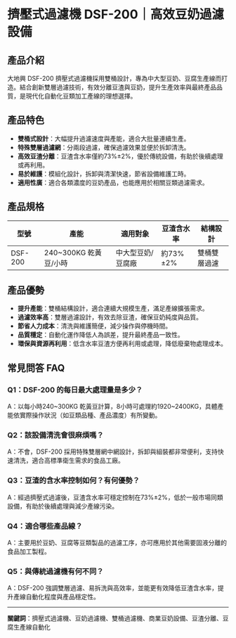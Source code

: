 # 擠壓式過濾機 DSF-200｜高效豆奶過濾設備

## 產品介紹
大地興 DSF-200 擠壓式過濾機採用雙桶設計，專為中大型豆奶、豆腐生產線而打造。結合創新雙層過濾技術，有效分離豆渣與豆奶，提升生產效率與最終產品品質，是現代化自動化豆類加工產線的理想選擇。

## 產品特色
- **雙桶式設計**：大幅提升過濾速度與產能，適合大批量連續生產。
- **特殊雙層過濾網**：分兩段過濾，確保過濾效果並便於拆卸清洗。
- **高效豆渣分離**：豆渣含水率僅約73%±2%，優於傳統設備，有助於後續處理或再利用。
- **易於維護**：模組化設計，拆卸與清潔快速，節省設備維護工時。
- **適用性廣**：適合各類濃度的豆奶產品，也能應用於相關豆類過濾需求。

## 產品規格
| 型號      | 產能                   | 適用對象           | 豆渣含水率     | 結構設計       |
|-----------|------------------------|--------------------|----------------|---------------|
| DSF-200   | 240~300KG 乾黃豆/小時  | 中大型豆奶/豆腐廠  | 約73%±2%       | 雙桶雙層過濾   |

## 產品優勢
- **提升產能**：雙桶結構設計，適合連續大規模生產，滿足產線擴張需求。
- **過濾效率高**：雙層過濾設計，有效去除豆渣，確保豆奶純度與品質。
- **節省人力成本**：清洗與維護簡便，減少操作與停機時間。
- **品質穩定**：自動化運作降低人為誤差，提升最終產品一致性。
- **環保與資源再利用**：低含水率豆渣方便再利用或處理，降低廢棄物處理成本。

## 常見問答 FAQ

### Q1：DSF-200 的每日最大處理量是多少？
A：以每小時240~300KG 乾黃豆計算，8小時可處理約1920~2400KG，具體產能依實際操作狀況（如豆類品種、產品濃度）有所變動。

### Q2：該設備清洗會很麻煩嗎？
A：不會，DSF-200 採用特殊雙層網中網設計，拆卸與組裝都非常便利，支持快速清洗，適合高標準衛生需求的食品工廠。

### Q3：豆渣的含水率控制如何？有何優勢？
A：經過擠壓式過濾後，豆渣含水率可穩定控制在73%±2%，低於一般市場同類設備，有助於後續處理與減少產線污染。

### Q4：適合哪些產品線？
A：主要用於豆奶、豆腐等豆類製品的過濾工序，亦可應用於其他需要固液分離的食品加工製程。

### Q5：與傳統過濾機有何不同？
A：DSF-200 強調雙層過濾、易拆洗與高效率，並能更有效降低豆渣含水率，提升產線自動化程度與產品穩定性。

---

**關鍵詞**：擠壓式過濾機、豆奶過濾機、雙桶過濾機、商業豆奶設備、豆渣分離、豆腐生產線自動化